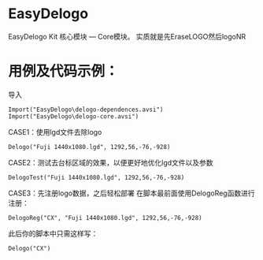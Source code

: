 # EasyDelogo

EasyDelogo Kit 核心模块 — Core模块。
实质就是先EraseLOGO然后logoNR

# 用例及代码示例：
导入

    Import("EasyDelogo\delogo-dependences.avsi")
    Import("EasyDelogo\delogo-core.avsi")

CASE1：使用lgd文件去除logo

    Delogo("Fuji 1440x1080.lgd", 1292,56,-76,-928)
    
CASE2：测试去台标区域的效果，以便更好地优化lgd文件以及参数

    DelogoTest("Fuji 1440x1080.lgd", 1292,56,-76,-928)

CASE3：先注册logo数据，之后轻松部署
在脚本最前面使用DelogoReg函数进行注册：

    DelogoReg("CX", "Fuji 1440x1080.lgd", 1292,56,-76,-928)
    
此后你的脚本中只需这样写：

    Delogo("CX")
